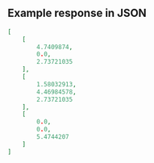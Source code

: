 

## Example response in JSON

```json
[
    [
        4.7409874, 
        0.0, 
        2.73721035
    ], 
    [
        1.58032913, 
        4.46984578, 
        2.73721035
    ], 
    [
        0.0, 
        0.0, 
        5.4744207
    ]
]
```

